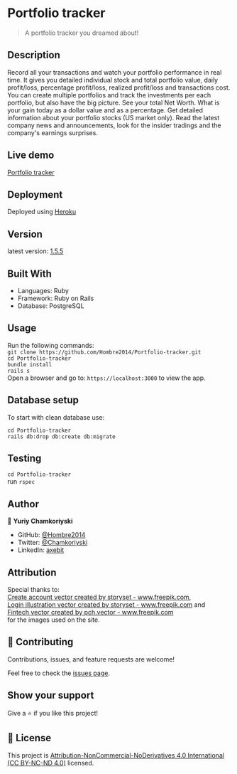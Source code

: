 # Portfolio tracker

> A portfolio tracker you dreamed about!

## Description

Record all your transactions and watch your portfolio performance in real time. It gives you detailed individual stock and total portfolio value, daily profit/loss, percentage profit/loss, realized profit/loss and transactions cost.
You can create multiple portfolios and track the investments per each portfolio, but also have the big picture. See your total Net Worth. What is your gain today as a dollar value and as a percentage.
Get detailed information about your portfolio stocks (US market only). Read the latest company news and announcements, look for the insider tradings and the company's earnings surprises.

## Live demo

[Portfolio tracker](https://yuriy-portfolio-tracker.herokuapp.com/)

## Deployment

Deployed using [Heroku](https://heroku.com/)

## Version

latest version: [1.5.5](https://github.com/Hombre2014/Portfolio-tracker/releases/tag/v.1.5.5)

## Built With

- Languages: Ruby
- Framework: Ruby on Rails
- Database: PostgreSQL

## Usage

Run the following commands:</br>
`git clone https://github.com/Hombre2014/Portfolio-tracker.git`</br>
`cd Portfolio-tracker`</br>
`bundle install`</br>
`rails s`</br>
Open a browser and go to: `https://localhost:3000` to view the app.

## Database setup

To start with clean database use:

`cd Portfolio-tracker`</br>
`rails db:drop db:create db:migrate`

## Testing

`cd Portfolio-tracker`</br>
run `rspec`

## Author

👤 **Yuriy Chamkoriyski**

- GitHub: [@Hombre2014](https://github.com/Hombre2014)
- Twitter: [@Chamkoriyski](https://twitter.com/Chamkoriyski)
- LinkedIn: [axebit](https://linkedin.com/in/axebit)

## Attribution

Special thanks to: <br>
<a href='https://www.freepik.com/vectors/create-account'>Create account vector created by storyset - www.freepik.com</a>, <br>
<a href='https://www.freepik.com/vectors/login-illustration'>Login illustration vector created by storyset - www.freepik.com</a> and <br>
<a href='https://www.freepik.com/vectors/fintech'>Fintech vector created by pch.vector - www.freepik.com</a> <br>
for the images used on the site.

## 🤝 Contributing

Contributions, issues, and feature requests are welcome!

Feel free to check the [issues page](https://github.com/Hombre2014/Portfolio-tracker/issues).

## Show your support

Give a ⭐️ if you like this project!

## 📝 License

This project is [Attribution-NonCommercial-NoDerivatives 4.0 International (CC BY-NC-ND 4.0)](./license.md) licensed.
